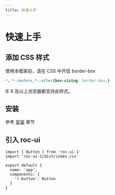 ```yaml
---
title: 快速上手
---
```


# 快速上手

## 添加 CSS 样式

使用本框架前，请在 CSS 中开启 border-box

```css
*，*::before,*::after{box-sizing: border-box;}
```
IE 8 及以上浏览器都支持此样式。

## 安装

参考 [安装](http://localhost:8080/roc-ui/install/) 章节

## 引入 roc-ui

```
import { Button } from 'roc-ui-1'
import 'roc-ui-1/dist/index.css'

export default {
  name: 'app',
  components: {
    'r-button': Button
  }
}
```
